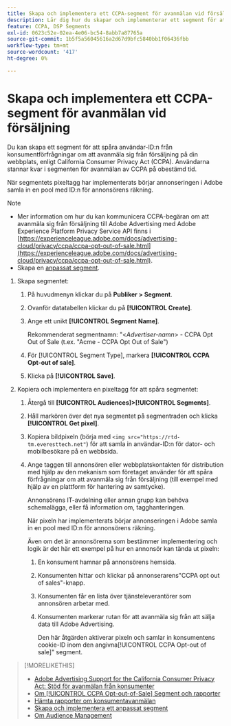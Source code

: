 ```yaml
---
title: Skapa och implementera ett CCPA-segment för avanmälan vid försäljning
description: Lär dig hur du skapar och implementerar ett segment för att spåra användar-ID:n från konsumentförfrågningar om att avanmäla sig från försäljning.
feature: CCPA, DSP Segments
exl-id: 0623c52e-02ea-4e06-bc54-8abb7a87765a
source-git-commit: 1b5f5a56045616a2d67d9bfc5840bb1f06436fbb
workflow-type: tm+mt
source-wordcount: '417'
ht-degree: 0%

---
```


# Skapa och implementera ett CCPA-segment för avanmälan vid försäljning

Du kan skapa ett segment för att spåra användar-ID:n från konsumentförfrågningar om att avanmäla sig från försäljning på din webbplats, enligt California Consumer Privacy Act (CCPA). Användarna stannar kvar i segmenten för avanmälan av CCPA på obestämd tid.

När segmentets pixeltagg har implementerats börjar annonseringen i Adobe samla in en pool med ID:n för annonsörens räkning.

>[!NOTE]
>
>* Mer information om hur du kan kommunicera CCPA-begäran om att avanmäla sig från försäljning till Adobe Advertising med Adobe Experience Platform Privacy Service API finns i [https://experienceleague.adobe.com/docs/advertising-cloud/privacy/ccpa/ccpa-opt-out-of-sale.html](https://experienceleague.adobe.com/docs/advertising-cloud/privacy/ccpa/ccpa-opt-out-of-sale.html).
>* Skapa en [anpassat segment](/help/dsp/audiences/custom-segment-create.md).


1. Skapa segmentet:

   1. På huvudmenyn klickar du på **Publiker > Segment**.

   1. Ovanför datatabellen klickar du på **[!UICONTROL Create]**.

   1. Ange ett unikt **[!UICONTROL Segment Name]**.

      Rekommenderat segmentnamn: &quot;&lt;*Advertiser-namn*> - CCPA Opt Out of Sale (t.ex. &quot;Acme - CCPA Opt Out of Sale&quot;)

   1. För [!UICONTROL Segment Type], markera **[!UICONTROL CCPA Opt-out of sale]**.

   1. Klicka på **[!UICONTROL Save]**.

1. Kopiera och implementera en pixeltagg för att spåra segmentet:

   1. Återgå till **[!UICONTROL Audiences]>[!UICONTROL Segments]**.

   1. Håll markören över det nya segmentet på segmentraden och klicka **[!UICONTROL Get pixel]**.

   1. Kopiera bildpixeln (börja med `<img src="https://rtd-tm.everesttech.net"`) för att samla in användar-ID:n för dator- och mobilbesökare på en webbsida.

   1. Ange taggen till annonsören eller webbplatskontakten för distribution med hjälp av den mekanism som företaget använder för att spåra förfrågningar om att avanmäla sig från försäljning (till exempel med hjälp av en plattform för hantering av samtycke).

      Annonsörens IT-avdelning eller annan grupp kan behöva schemalägga, eller få information om, tagghanteringen.

      När pixeln har implementerats börjar annonseringen i Adobe samla in en pool med ID:n för annonsörens räkning.

      Även om det är annonsörerna som bestämmer implementering och logik är det här ett exempel på hur en annonsör kan tända ut pixeln:

      1. En konsument hamnar på annonsörens hemsida.
      1. Konsumenten hittar och klickar på annonserarens&quot;CCPA opt out of sales&quot;-knapp.
      1. Konsumenten får en lista över tjänsteleverantörer som annonsören arbetar med.
      1. Konsumenten markerar rutan för att avanmäla sig från att sälja data till Adobe Advertising.

         Den här åtgärden aktiverar pixeln och samlar in konsumentens cookie-ID inom den angivna[!UICONTROL CCPA Opt-out of sale]&quot; segment.

>[!MORELIKETHIS]
>
>* [Adobe Advertising Support for the California Consumer Privacy Act: Stöd för avanmälan från konsumenter](/help/privacy/ccpa/ccpa-opt-out-of-sale.md)
>* [Om [!UICONTROL CCPA Opt-out-of-Sale] Segment och rapporter](ccpa-opt-out-about.md)
>* [Hämta rapporter om konsumentavanmälan](ccpa-opt-out-segment-report-retrieve.md)
>* [Skapa och implementera ett anpassat segment](custom-segment-create.md)
>* [Om Audience Management](audience-about.md)


